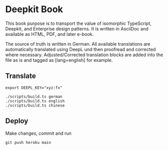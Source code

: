 # Deepkit Book

This book purpose is to transport the value of isomorphic TypeScript, Deepkit, and Enterprise design patterns. It is written in AsciiDoc and available as HTML, PDF, and later e-book.

The source of truth is written in German. All available translations are automatically translated using DeepL und then proofread and corrected where necessary. 
Adjusted/Corrected translation blocks are added into the file as is and tagged as [lang=english] for example.

## Translate

```shell
export DEEPL_KEY="xyz:fx"

./scripts/build.ts german
./scripts/build.ts english
./scripts/build.ts chinese
```

## Deploy

Make changes, commit and run

```shell
git push heroku main
```
